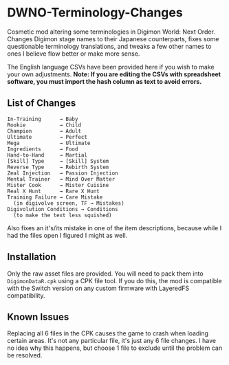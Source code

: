# DWNO-Terminology-Changes
Cosmetic mod altering some terminologies in Digimon World: Next Order. Changes Digimon stage names to their Japanese counterparts, fixes some questionable terminology translations, and tweaks a few other names to ones I believe flow better or make more sense.

The English language CSVs have been provided here if you wish to make your own adjustments. **Note: If you are editing the CSVs with spreadsheet software, you must import the hash column as text to avoid errors.**

## List of Changes
```
In-Training      → Baby
Rookie           → Child
Champion         → Adult
Ultimate         → Perfect
Mega             → Ultimate
Ingredients      → Food
Hand-to-Hand     → Martial
[Skill] Type     → [Skill] System
Reverse Type     → Rebirth System
Zeal Injection   → Passion Injection
Mental Trainer   → Mind Over Matter
Mister Cook      → Mister Cuisine
Real X Hunt      → Rare X Hunt
Training Failure → Care Mistake
  (in digivolve screen, TF → Mistakes)
Digivolution Conditions → Conditions
  (to make the text less squished)
```
Also fixes an it's/its mistake in one of the item descriptions, because while I had the files open I figured I might as well.

## Installation
Only the raw asset files are provided. You will need to pack them into `DigimonDataR.cpk` using a CPK file tool. If you do this, the mod is compatible with the Switch version on any custom firmware with LayeredFS compatibility.

## Known Issues
Replacing all 6 files in the CPK causes the game to crash when loading certain areas. It's not any particular file, it's just any 6 file changes. I have no idea why this happens, but choose 1 file to exclude until the problem can be resolved.
